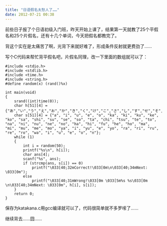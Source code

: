 ```yaml
---
title: "日语假名太愁人了……"
date: 2012-07-21 00:38
---
```


前些日子报了个日语初级入门班，昨天开始上课了，结果第一天就教了25个平假名和25个片假名，还有十几个单词，今天把假名都教完了。

背这个实在是太痛苦了啊，光背下来就好难了，形成条件反射就更费劲了……

写个C代码来帮忙背平假名吧，片假名同理，改一下里面的数组就可以了：

	#include <stdio.h>
	#include <stdlib.h>
	#include <time.h>
	#include <string.h>
	#define random(x) (rand()%x)

	int main(void)
	{	
		srand((int)time(0));
		char h[51][4] = {"あ","い","う","え","お","か","き","く","け","こ","さ","し","す","せ","そ","た","ち","つ","て","と","な","に","ぬ","ね","の","は","ひ","ふ","へ","ほ","ま","み","む","め","も","や","い","ゆ","え","よ","ら","り","る","れ","ろ","わ","い","う","え","お","ん"};
		char s[51][4] = {"a", "i", "u", "e", "o", "ka", "ki", "ku", "ke", "ko", "sa", "shi", "su", "se", "so", "ta", "chi", "tsu", "te", "to", "na", "ni", "nu", "ne", "no", "ha", "hi", "fu", "he", "ho", "ma", "mi", "mu", "me", "mo", "ya", "i", "yu", "e", "yo", "ra", "ri", "ru", "re", "ro", "wa", "i", "u", "e", "o", "n"};
		while (1)
		{
			int i = random(50);
			printf("%s\n", h[i]); 
			char ans[4];
			scanf("%s", ans);
			if (strcmp(ans, s[i]) == 0)
				printf("\033[40;32mCorrect!\033[0m\n\033[40;34mNext: \033[0m");
			else
				printf("\033[40;31mWrong!\033[0m \033[5m%s %s\033[0m \n\033[40;34mNext: \033[0m", h[i], s[i]);
		}
		return 0;
	}
	
保存为katakana.c用gcc编译就可以了，代码很简单就不多罗嗦了……


继续背去……囧……
